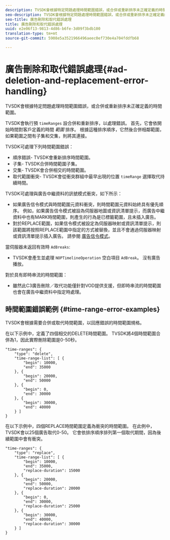 ```yaml
---
description: TVSDK會根據特定問題處理時間範圍錯誤，或合併或重新排序未正確定義的時間範圍。
seo-description: TVSDK會根據特定問題處理時間範圍錯誤，或合併或重新排序未正確定義的時間範圍。
seo-title: 廣告刪除和取代錯誤處理
title: 廣告刪除和取代錯誤處理
uuid: e2e06f13-9813-4d86-b6fe-3d09f3bdb100
translation-type: tm+mt
source-git-commit: 5908e5a3521966496aeec0ef730e4a704fddfb68

---
```



# 廣告刪除和取代錯誤處理{#ad-deletion-and-replacement-error-handling}

TVSDK會根據特定問題處理時間範圍錯誤，或合併或重新排序未正確定義的時間範圍。

TVSDK會執行預 `timeRanges` 設合併和重新排序，以處理錯誤。 首先，它會依開始時間對客戶定義的時間 *範圍* 排序。 根據這種排序順序，它然後合併相鄰範圍，如果範圍之間有子集和交集，則將其連接。

TVSDK可處理下列時間範圍錯誤：

* 順序錯誤- TVSDK會重新排序時間範圍。
* 子集- TVSDK合併時間範圍子集。
* 交集- TVSDK會合併相交的時間範圍。
* 取代範圍衝突- TVSDK會從衝突群組中最早出現的位置 `timeRange` 選擇取代持續時間。

TVSDK可處理與廣告中繼資料的訊號模式衝突，如下所示：

* 如果廣告信令模式與時間範圍元資料衝突，則時間範圍元資料始終具有優先順序。 例如，如果廣告信令模式被設為伺服器地圖或資訊清單提示，而廣告中繼資料中也有MARK時間範圍，則產生的行為是已標籤範圍，且未插入廣告。
* 對於REPLACE範圍，如果信令模式被設定為伺服器映射或資訊清單提示，則該範圍將按照REPLACE範圍中指定的方式被替換，並且不會通過伺服器映射或資訊清單提示插入廣告。 請參閱 [廣告信令模式](../../../tvsdk-1.4-for-android/ad-insertion/ad-insertion-metadata/android-1.4-ad-signaling-mode.md)。

當伺服器未返回有效時 `AdBreaks`:

* TVSDK會產生並處理 `NOPTimelineOperation` 空白項目 `AdBreak`。 沒有廣告播放。

對於具有即時串流的時間範圍：

* 雖然此C3廣告刪除／取代功能僅針對VOD提供支援，但即時串流的時間範圍也會在廣告中繼資料中指定時處理。

## 時間範圍錯誤範例 {#time-range-error-examples}

TVSDK會根據需要合併或取代時間範圍，以回應錯誤的時間範圍規格。

在以下示例中，定義了四個相交的DELETE時間範圍。 TVSDK將4個時間範圍合併為1，因此實際刪除範圍是0-50秒。

```
"time-ranges": {
    "type": "delete",
    "time-range-list": [ {
        "begin": 10000,
        "end": 35000
    }, {
        "begin": 20000,
        "end": 50000
    }, {
        "begin": 0,
        "end": 30000
    }, {
        "begin": 30000,
        "end": 40000
    } ]
}
```

在以下示例中，四個REPLACE時間範圍定義為衝突的時間範圍。 在此例中，TVSDK會以25個廣告取代0-50。 它會依排序順序排列第一個取代期間，因為後續範圍中會有衝突。

```
"time-ranges": {
    "type": "replace",
    "time-range-list": [ {
        "begin": 10000,
        "end": 35000,
        "replace-duration": 15000
    }, {
        "begin": 20000,
        "end": 50000,
        "replace-duration": 20000
    }, {
        "begin": 0,
        "end": 30000,
        "replace-duration": 25000
    }, {
        "begin": 30000,
        "end": 40000,
        "replace-duration": 30000
    } ]
}
```
